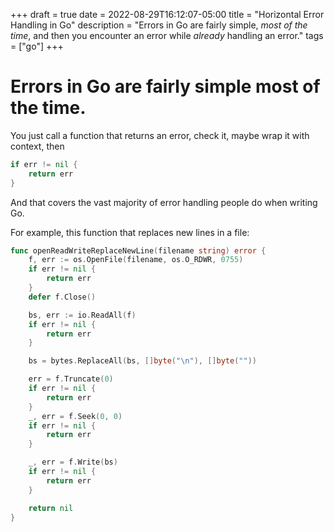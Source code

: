 +++ 
draft = true
date = 2022-08-29T16:12:07-05:00
title = "Horizontal Error Handling in Go"
description = "Errors in Go are fairly simple, *most of the time*, and then you encounter an error while *already* handling an error."
tags = ["go"]
+++

# Errors in Go are fairly simple most of the time.
You just call a function that returns an error, check it, maybe wrap it with context, then 
``` go
if err != nil { 
	return err 
}
```

And that covers the vast majority of error handling people do when writing Go. 

For example, this function that replaces new lines in a file:

```go
func openReadWriteReplaceNewLine(filename string) error {
	f, err := os.OpenFile(filename, os.O_RDWR, 0755)
	if err != nil {
		return err
	}
	defer f.Close()

	bs, err := io.ReadAll(f)
	if err != nil {
		return err
	}

	bs = bytes.ReplaceAll(bs, []byte("\n"), []byte(""))

	err = f.Truncate(0)
	if err != nil {
		return err
	}
	_, err = f.Seek(0, 0)
	if err != nil {
		return err
	}

	_, err = f.Write(bs)
	if err != nil {
		return err
	}

	return nil
}
```


